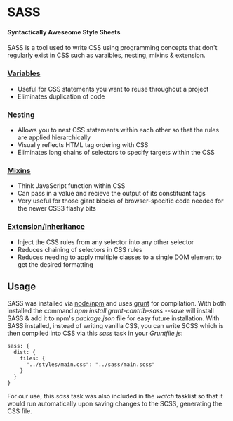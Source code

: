 # SASS 
#### Syntactically Aweseome Style Sheets
SASS is a tool used to write CSS using programming concepts that don't regularly exist in CSS such as varaibles, nesting, mixins & extension.

### <a href="http://sass-lang.com/guide#topic-2" target="_blank">Variables</a>
* Useful for CSS statements you want to reuse throughout a project
* Eliminates duplication of code

### <a href="http://sass-lang.com/guide#topic-3" target="_blank">Nesting</a>
* Allows you to nest CSS statements within each other so that the rules are applied hierarchically
* Visually reflects HTML tag ordering with CSS
* Eliminates long chains of selectors to specify targets within the CSS

### <a href="http://sass-lang.com/guide#topic-6" target="_blank">Mixins</a>
* Think JavaScript function within CSS
* Can pass in a value and recieve the output of its constituant tags
* Very useful for those giant blocks of browser-specific code needed for the newer CSS3 flashy bits

### <a href="http://sass-lang.com/guide#topic-7" target="_blank">Extension/Inheritance</a>
* Inject the CSS rules from any selector into any other selector
* Reduces chaining of selectors in CSS rules
* Reduces needing to apply multiple classes to a single DOM element to get the desired formatting

## Usage
SASS was installed via <a href="https://nodejs.org/en/" target="_blank">node</a><a href="https://www.npmjs.com/" target="_blank">/npm</a> and uses <a href="http://gruntjs.com/" target="_blank">grunt</a> for compilation.
With both installed the command _npm install grunt-contrib-sass --save_ will install SASS & add it to npm's _package.json_ file for easy future installation.
With SASS installed, instead of writing vanilla CSS, you can write SCSS which is then compiled into CSS via this _sass_ task in your _Gruntfile.js_:
```
sass: {
  dist: {
    files: {
      "../styles/main.css": "../sass/main.scss"
    }
  }
}
```
For our use, this _sass_ task was also included in the _watch_ tasklist so that it would run automatically upon saving changes to the SCSS, generating the CSS file.
